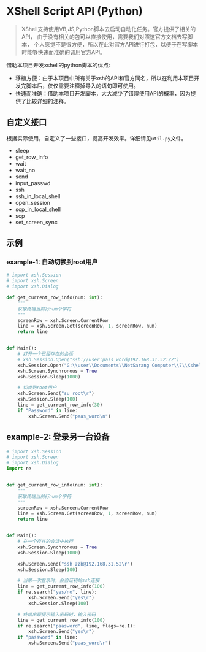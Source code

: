 # XShell Script API (Python)

> XShell支持使用VB,JS,Python脚本去启动自动化任务。官方提供了相关的API， 由于没有相关的包可以直接使用，需要我们对照这官方文档去写脚本，
> 个人感觉不是很方便，所以在此对官方API进行打包，以便于在写脚本时能够快速而准确的调用官方API。

借助本项目开发xshell的python脚本的优点:

+ 移植方便：由于本项目中所有关于xsh的API和官方同名，所以在利用本项目开发完脚本后，仅仅需要注释掉导入的语句即可使用。
+ 快速而准确：借助本项目开发脚本，大大减少了错误使用API的概率，因为提供了比较详细的注释。

## 自定义接口

根据实际使用，自定义了一些接口，提高开发效率。详细请见`util.py`文件。

+ sleep
+ get_row_info
+ wait
+ wait_no
+ send
+ input_passwd
+ ssh
+ ssh_in_local_shell
+ open_session
+ scp_in_local_shell
+ scp
+ set_screen_sync

## 示例

### example-1: 自动切换到root用户

```Python
# import xsh.Session
# import xsh.Screen
# import xsh.Dialog

def get_current_row_info(num: int):
    """
    获取终端当前行num个字符
    """
    screenRow = xsh.Screen.CurrentRow
    line = xsh.Screen.Get(screenRow, 1, screenRow, num)
    return line


def Main():
    # 打开一个已经存在的会话
    # xsh.Session.Open("ssh://user:pass_word@192.168.31.52:22")
    xsh.Session.Open("G:\\user\\Documents\\NetSarang Computer\\7\\Xshell\\Sessions\\192.168.31.52.xsh")
    xsh.Screen.Synchronous = True
    xsh.Session.Sleep(1000)

    # 切换到root用户
    xsh.Screen.Send("su root\r")
    xsh.Session.Sleep(100)
    line = get_current_row_info(30)
    if "Password" in line:
        xsh.Screen.Send("paas_word\n")

```

## example-2: 登录另一台设备

```Python
# import xsh.Session
# import xsh.Screen
# import xsh.Dialog
import re


def get_current_row_info(num: int):
    """
    获取终端当前行num个字符
    """
    screenRow = xsh.Screen.CurrentRow
    line = xsh.Screen.Get(screenRow, 1, screenRow, num)
    return line


def Main():
    # 在一个存在的会话中执行
    xsh.Screen.Synchronous = True
    xsh.Session.Sleep(1000)

    xsh.Screen.Send("ssh zzb@192.168.31.52\r")
    xsh.Session.Sleep(100)

    # 当第一次登录时，会验证初始ssh连接
    line = get_current_row_info(100)
    if re.search("yes/no", line):
        xsh.Screen.Send("yes\r")
        xsh.Session.Sleep(100)

    # 终端出现提示输入密码时，输入密码
    line = get_current_row_info(100)
    if re.search("paasword", line, flags=re.I):
        xsh.Screen.Send("yes\r")
    if "password" in line:
        xsh.Screen.Send("paas_word\r")
    
```
